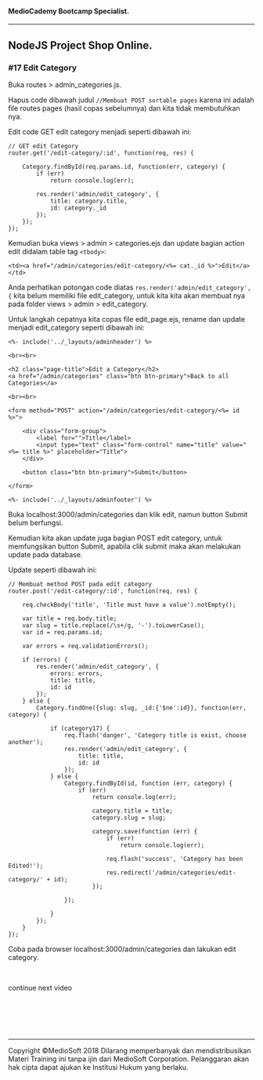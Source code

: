 #### MedioCademy Bootcamp Specialist.

---

## NodeJS Project Shop Online.

### #17 Edit Category

Buka routes > admin_categories.js.

Hapus code dibawah judul ```//Membuat POST sortable pages``` karena ini adalah file routes pages (hasil copas sebelumnya) dan kita tidak membutuhkan nya.

Edit code GET edit category menjadi seperti dibawah ini:

	// GET edit Category
	router.get('/edit-category/:id', function(req, res) {

		Category.findById(req.params.id, function(err, category) {
			if (err)
				return console.log(err);

			res.render('admin/edit_category', {
				title: category.title,
				id: category._id
			});  
		});
	});
	

Kemudian buka views > admin > categories.ejs dan update bagian action edit didalam table tag ```<tbody>```:

	<td><a href="/admin/categories/edit-category/<%= cat._id %>">Edit</a></td>
	

Anda perhatikan potongan code diatas ```res.render('admin/edit_category', {```	kita belum memiliki file edit_category, untuk kita kita akan membuat nya pada folder views > admin > edit_category.

Untuk langkah cepatnya kita copas file edit_page.ejs, rename dan update menjadi edit_category seperti dibawah ini:

	<%- include('../_layouts/adminheader') %>

	<br><br>

	<h2 class="page-title">Edit a Category</h2>
	<a href="/admin/categories" class="btn btn-primary">Back to all Categories</a>

	<br><br>

	<form method="POST" action="/admin/categories/edit-category/<%= id %>">

		<div class="form-group">
			<label for="">Title</label>
			<input type="text" class="form-control" name="title" value="<%= title %>" placeholder="Title">
		</div>

		<button class="btn btn-primary">Submit</button>

	</form>

	<%- include('../_layouts/adminfooter') %>

Buka localhost:3000/admin/categories dan klik edit, namun button Submit belum berfungsi.

Kemudian kita akan update juga bagian POST edit category, untuk memfungsikan button Submit, apabila clik submit maka akan melakukan update pada database.

Update seperti dibawah ini:

	// Membuat method POST pada edit category
	router.post('/edit-category/:id', function(req, res) {

		req.checkBody('title', 'Title must have a value').notEmpty();
		
		var title = req.body.title;
		var slug = title.replace(/\s+/g, '-').toLowerCase();
		var id = req.params.id;

		var errors = req.validationErrors();

		if (errors) {
			res.render('admin/edit_category', {
				errors: errors,
				title: title,
				id: id
			});
		} else {
			Category.findOne({slug: slug, _id:{'$ne':id}}, function(err, category) {

				if (category17) {
					req.flash('danger', 'Category title is exist, choose another');
					res.render('admin/edit_category', {
						title: title,
						id: id
					});
				} else {
					Category.findById(id, function (err, category) {
						if (err) 
							return console.log(err);

							category.title = title;
							category.slug = slug;
							
							category.save(function (err) {
								if (err)
									return console.log(err);

								req.flash('success', 'Category has been Edited!');
								res.redirect('/admin/categories/edit-category/' + id);
							});

					});

				}
			});
		}
	});

Coba pada browser localhost:3000/admin/categories dan lakukan edit category.














<br>

continue next video




















<br><br><br><br>

---
Copyright &copy;MedioSoft 2018 
Dilarang memperbanyak dan mendistribusikan Materi Training ini tanpa ijin dari MedioSoft Corporation. Pelanggaran akan hak cipta dapat ajukan ke Institusi Hukum yang berlaku.